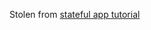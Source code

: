 Stolen from [stateful app tutorial](https://github.com/kubernetes/kubernetes.github.io/tree/master/docs/tutorials/stateful-application)
